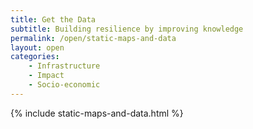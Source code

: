 ```yaml
---
title: Get the Data
subtitle: Building resilience by improving knowledge
permalink: /open/static-maps-and-data
layout: open
categories:
    - Infrastructure
    - Impact
    - Socio-economic
---
```


{% include static-maps-and-data.html %}
